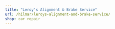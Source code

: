 ```yaml
---
title: "Leroy's Alignment & Brake Service"
url: /hilmar/leroys-alignment-and-brake-service/
shop: car repair
---
```

